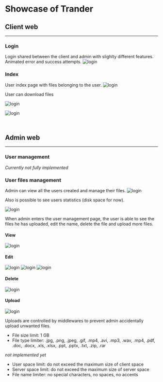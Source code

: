 # Showcase of Trander
## Client web
<hr>

### Login
Login shared between the client and admin with slighlty different features.
Animated error and success attempts.
![login](https://i.imgur.com/wHHUJu0.png)

### Index
User index page with files belonging to the user.
![login](https://i.imgur.com/11Uwr7X.png)

User can download files

![login](https://i.imgur.com/8JePJt6.png)

![login](https://i.imgur.com/Qd9KiBU.png)

<br>

## Admin web
<hr>

### User management
_Currently not fully implemented_

### User files management
Admin can view all the users created and manage their files.
![login](https://i.imgur.com/LONx4Jy.png)

Also is possible to see users statistics (disk space for now).

![login](https://i.imgur.com/KVSlJ4F.png)

When admin enters the user management page, the user is able to see the files he has uploaded, edit the name, delete the file and upload more files.

#### View
![login](https://i.imgur.com/yeII9Rl.png)

#### Edit
![login](https://i.imgur.com/VqxtD2A.png)
![login](https://i.imgur.com/6bnGNzQ.png)
![login](https://i.imgur.com/evzADdg.png)

#### Delete
![login](https://i.imgur.com/yeII9Rl.png)

#### Upload
![login](https://i.imgur.com/7v10zRp.png)

Uploads are controlled by middlewares to prevent admin accidentally upload unwanted files.

- File size limit: 1 GB
- File type limiter: .jpg, .png, .jpeg, .gif, .mp4, .avi, .mp3, .wav, .mp4, .pdf, .doc, .docx, .xls, .xlsx, .ppt, .pptx, .txt, .zip, .rar

_not implemented yet_
- User space limit: do not exceed the maximum size of client space
- Server space limit: do not exceed the maximum size of server space 
- File name limiter: no special characters, no spaces, no accents


